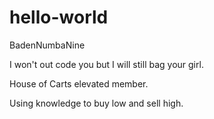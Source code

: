 # hello-world
BadenNumbaNine

I won't out code you but I will still bag your girl.

House of Carts elevated member.

Using knowledge to buy low and sell high.
